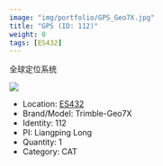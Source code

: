 ```yaml
---
image: "img/portfolio/GPS_Geo7X.jpg"
title: "GPS (ID: 112)"
weight: 0
tags: [ES432]
---
```


全球定位系统

<!--more-->

![](../../img/portfolio/GPS_Geo7X.jpg)

- Location: [ES432](../../tags/ES432)
- Brand/Model: Trimble-Geo7X
- Identity: 112
- PI: Liangping Long
- Quantity: 1
- Category: CAT






